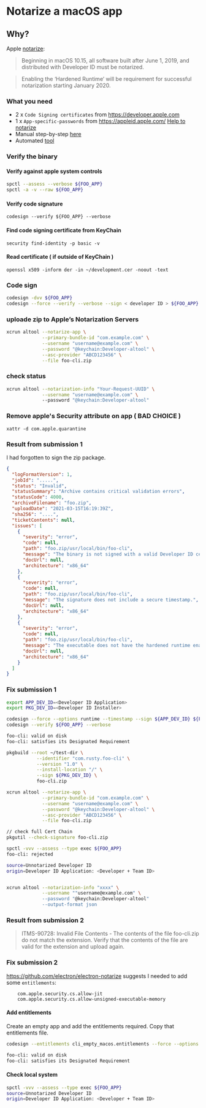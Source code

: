 # Notarize a macOS app

## Why?

Apple [notarize](https://developer.apple.com/documentation/xcode/notarizing_macos_software_before_distribution/:
):
> Beginning in macOS 10.15, all software built after June 1, 2019, and distributed with Developer ID must be notarized.

> Enabling the ‘Hardened Runtime’ will be requirement for successful notarization starting January 2020.

### What you need

- 2 x `Code Signing certificates` from <https://developer.apple.com>
- 1 x `App-specific-passwords` from <https://appleid.apple.com/>
[Help to notarize](https://scriptingosx.com/2019/09/notarize-a-command-line-tool/)
- Manual step-by-step [here](https://eclecticlight.co/2019/06/13/building-and-delivering-command-tools-for-catalina/)
- Automated [tool](https://github.com/electron/electron-notarize)

### Verify the binary

#### Verify against apple system controls

```bash
spctl --assess --verbose ${FOO_APP}
spctl -a -v --raw ${FOO_APP}
```

#### Verify code signature

`codesign --verify ${FOO_APP} --verbose`

#### Find code signing certificate from KeyChain

`security find-identity -p basic -v`

#### Read certificate ( if outside of KeyChain )

`openssl x509 -inform der -in ~/development.cer -noout -text`

### Code sign

```bash
codesign -dvv ${FOO_APP}
codesign --force --verify --verbose --sign < developer ID > ${FOO_APP} --entitlements cli_empty_macos.entitlements
```

### uploade zip to Apple’s Notarization Servers

```bash
xcrun altool --notarize-app \
             --primary-bundle-id "com.example.com" \
             --username "username@example.com" \
             --password "@keychain:Developer-altool" \
             --asc-provider "ABCD123456" \
             --file foo-cli.zip
```

### check status

```bash
xcrun altool --notarization-info "Your-Request-UUID" \
             --username "username@example.com" \                                    
             --password "@keychain:Developer-altool"   
```

### Remove apple's Security attribute on app ( BAD CHOICE )

`xattr -d com.apple.quarantine`

### Result from submission 1

I had forgotten to sign the zip package.

```json
{
  "logFormatVersion": 1,
  "jobId": ".....",
  "status": "Invalid",
  "statusSummary": "Archive contains critical validation errors",
  "statusCode": 4000,
  "archiveFilename": "foo.zip",
  "uploadDate": "2021-03-15T16:19:39Z",
  "sha256": "....",
  "ticketContents": null,
  "issues": [
    {
      "severity": "error",
      "code": null,
      "path": "foo.zip/usr/local/bin/foo-cli",
      "message": "The binary is not signed with a valid Developer ID certificate.",
      "docUrl": null,
      "architecture": "x86_64"
    },
    {
      "severity": "error",
      "code": null,
      "path": "foo.zip/usr/local/bin/foo-cli",
      "message": "The signature does not include a secure timestamp.",
      "docUrl": null,
      "architecture": "x86_64"
    },
    {
      "severity": "error",
      "code": null,
      "path": "foo.zip/usr/local/bin/foo-cli",
      "message": "The executable does not have the hardened runtime enabled.",
      "docUrl": null,
      "architecture": "x86_64"
    }
  ]
}
```

### Fix submission 1

```bash
export APP_DEV_ID=<Developer ID Application>
export PKG_DEV_ID=<Developer ID Installer>

codesign --force --options runtime --timestamp --sign ${APP_DEV_ID} ${FOO_APP}
codesign --verify ${FOO_APP} --verbose

foo-cli: valid on disk
foo-cli: satisfies its Designated Requirement

pkgbuild --root ~/test-dir \
           --identifier "com.rusty.foo-cli" \
           --version "1.0" \
           --install-location "/" \
           --sign ${PKG_DEV_ID} \
           foo-cli.zip

xcrun altool --notarize-app \
             --primary-bundle-id "com.example.com" \
             --username "username@example.com" \
             --password "@keychain:Developer-altool" \
             --asc-provider "ABCD123456" \
             --file foo-cli.zip

// check full Cert Chain
pkgutil --check-signature foo-cli.zip

spctl -vvv --assess --type exec ${FOO_APP}
foo-cli: rejected

source=Unnotarized Developer ID
origin=Developer ID Application: <Developer + Team ID>


xcrun altool --notarization-info "xxxx" \
             --username ""username@example.com" \
             --password "@keychain:Developer-altool" 
             --output-format json

```

### Result from submission 2

>ITMS-90728: Invalid File Contents - The contents of the file foo-cli.zip do not match the extension. Verify that the contents of the file are valid for the extension and upload again.

### Fix submission 2

<https://github.com/electron/electron-notarize> suggests I needed to add some `entitlements`:

```plist
    com.apple.security.cs.allow-jit
    com.apple.security.cs.allow-unsigned-executable-memory
```

#### Add entitlements

Create an empty app and add the entitlements required.  Copy that entitlements file.

```bash
codesign --entitlements cli_empty_macos.entitlements --force --options runtime --timestamp --sign ${APP_DEV_ID} ${FOO_APP}

foo-cli: valid on disk
foo-cli: satisfies its Designated Requirement
```

#### Check local system

```bash
spctl -vvv --assess --type exec ${FOO_APP}
source=Unnotarized Developer ID
origin=Developer ID Application: <Developer + Team ID>
```
